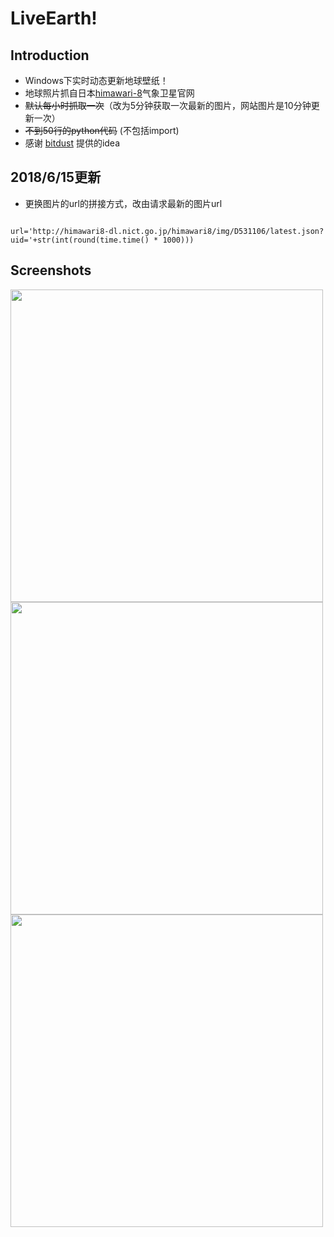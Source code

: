 # LiveEarth!

## Introduction
- Windows下实时动态更新地球壁纸！
- 地球照片抓自日本[himawari-8](http://himawari8.nict.go.jp/)气象卫星官网
- ~~默认每小时抓取一次~~（改为5分钟获取一次最新的图片，网站图片是10分钟更新一次）
- ~~不到50行的python代码~~ (不包括import)
- 感谢 [bitdust](https://github.com/bitdust) 提供的idea

## 2018/6/15更新
- 更换图片的url的拼接方式，改由请求最新的图片url

<pre><code>
url='http://himawari8-dl.nict.go.jp/himawari8/img/D531106/latest.json?uid='+str(int(round(time.time() * 1000)))
</pre></code>


## Screenshots
<img src='http://files.cnblogs.com/files/mrpod2g/earth1.gif' width='500' />
<img src='http://files.cnblogs.com/files/mrpod2g/earth2.gif' width='500' />
<img src='http://files.cnblogs.com/files/mrpod2g/earth3.gif' width='500' />

